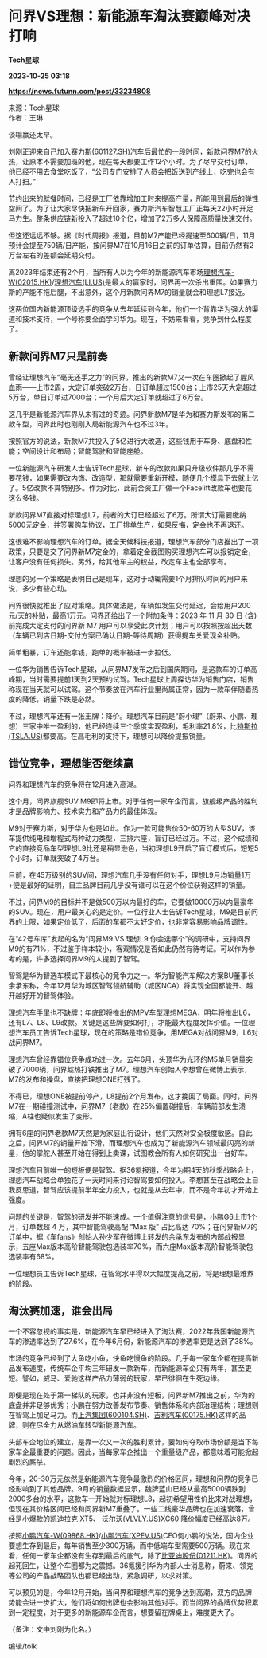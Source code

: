 # 问界VS理想：新能源车淘汰赛巅峰对决打响
**Tech星球**

**2023-10-25 03:18**

**https://news.futunn.com/post/33234808**

来源：Tech星球  
作者：王琳

谈输赢还太早。

刘刚正迎来自己加入[赛力斯(601127.SH)](https://www.futunn.com/quote/stock?m=sh&code=601127)汽车后最忙的一段时间，新款问界M7的火热，让原本不需要加班的他，现在每天都要工作12个小时。为了尽早交付订单，他已经不用去食堂吃饭了，“公司专门安排了人员会把饭送到产线上，吃完也会有人打扫。”

节约出来的就餐时间，已经是工厂依靠增加工时来提高产量，所能用到最后的弹性空间了。为了让大家尽快把新车开回家，赛力斯汽车智慧工厂正每天22小时开足马力生。整条供应链新投入了超过10个亿，增加了2万多人保障高质量快速交付。

但这还远远不够。据《时代周报》报道，目前M7产能已经提速至600辆/日，11月预计会提至750辆/日产能，按问界M7在10月16日之前的订单估算，目前仍然有2万台左右的差额会延期交付。

离2023年结束还有2个月，当所有人以为今年的新能源汽车市场[理想汽车-W(02015.HK)](https://www.futunn.com/quote/stock?m=hk&code=02015)/[理想汽车(LI.US)](https://www.futunn.com/quote/stock?m=us&code=LI)是最大的赢家时，问界再一次杀出重围。如果赛力斯的产能不拖后腿，不出意外，这个月新款问界M7的销量就会和理想L7接近。

这两位国内新能源顶级选手的竞争从去年延续到今年，他们一个背靠华为强大的渠道和技术支持，一个号称要全面学习华为。现在，不妨来看看，竞争到什么程度了。

新款问界M7只是前奏
----------

曾经让理想汽车“毫无还手之力”的问界，推出的新款M7又一次在车圈掀起了腥风血雨——上市2周，大定订单突破2万台，日订单超过1500台；上市25天大定超过5万台，单日订单过7000台；一个月后大定订单就超过了6万台。

这几乎是新能源汽车界从未有过的奇迹。问界新款M7是华为和赛力斯发布的第二款车型，问界此时也刚刚入局新能源汽车也不过3年。

按照官方的说法，新款M7共投入了5亿进行大改造，这些钱用于车身、底盘和性能；空间设计和布局；智能驾驶和智能座舱。

一位新能源汽车研发人士告诉Tech星球，新车的改款如果只升级软件那几乎不需要花钱，如果需要改内饰、改造型，那就需要重新开模，随便几个模具下去就上亿了。5亿改款不算特别多。作为对比，此前合资工厂做一个Facelift改款车也要花这么多钱。

新款问界M7直接对标理想L7，前者的大订已经超过了6万。所谓大订需要缴纳5000元定金，并签署购车协议，工厂排单生产，如果反悔，定金也不再退还。

这很难不影响理想汽车的订单。据全天候科技报道，理想汽车部分门店推出了一项政策，只要是交了问界新M7定金的，拿着定金截图购买理想汽车可以报销定金，让客户没有任何损失。另外，给其他车主的权益，改定车主也全部享有。

理想的另一个策略是表明自己是现车，这对于动辄需要1个月排队时间的用户来说，多少有些心动。

问界很快就推出了应对策略。具体做法是，车辆如发生交付延迟，会给用户200元/天的补贴，最高1万元。问界还给出了一个附加条件：2023 年 11 月 30 日 (含) 前完成大定支付的问界新 M7 用户可以享受此次计划；用户可以按照按超出天数 （车辆已到店日期-交付方案已确认日期-等待周期）获得提车关爱现金补贴。

简单粗暴，订车还能拿钱，跑单的概率被进一步拉低。

一位华为销售告诉Tech星球，从问界M7发布之后到国庆期间，是这款车的订单高峰期，当时需要提前1天到2天预约试驾。Tech星球上周探访华为销售门店，销售称现在当天就可以试驾。这个节奏放在汽车行业里尚属正常，因为一款车伴随着热度的降低，销量下跌是必然。

不过，理想汽车还有一张王牌：降价。理想汽车目前是“蔚小理”（蔚来、小鹏、理想）三家中唯一盈利的，他已经连续三个季度实现盈利，毛利率21.8%，比[特斯拉(TSLA.US)](https://www.futunn.com/quote/stock?m=us&code=TSLA)都要高。在高毛利的支持下，理想可以降价提振销量。

错位竞争，理想能否继续赢
------------

问界和理想汽车的竞争将在12月进入高潮。

这个月，问界旗舰SUV M9即将上市。对于任何一家车企而言，旗舰级产品的胜利才是品牌影响力、技术实力和产品力的最佳体现。

M9对于赛力斯，对于华为也是如此。作为一款可能售价50-60万的大型SUV，该车提供纯电和增程式两种动力类型，三排六座，盲订已经过万。不过，这个成绩和它的直接竞品车型理想L9比还是稍显逊色，当初理想L9开启了盲订模式后，短短5个小时，订单就突破了4万台。

目前，在45万级别的SUV间，理想汽车几乎没有任何对手，理想L9月均销量1万+便是最好的证明，自主品牌目前几乎没有谁可以在这个价位获得这样的销量。

不过，问界M9的目标并不是做500万以内最好的车，它要做10000万以内最豪华的SUV。现在，用户最关心的是定价。一位行业人士告诉Tech星球，M9是目前问界的上限，如果定价低了，后面的车都不太好定价，也非常容易影响品牌调性。

在“42号车库”发起的名为“问界M9 VS 理想L9 你会选哪个”的调研中，支持问界M9的有71%，不过鉴于样本较小，客观情况是否如此仍然有待考证。可以作为参考的是，许多选择问界M9的人提到了智驾。

智驾是华为智选车模式下最核心的竞争力之一。华为智能汽车解决方案BU董事长余承东称，今年12月华为城区智驾领航辅助（城区NCA）将实现全国都能开、越开越好开的智驾体验。

理想汽车手里也不缺牌：年底即将推出的MPV车型理想MEGA，明年将推出L6，还有L7、L8、L9改款。关键是这些牌要如何打，才能最大程度发挥价值。一位理想汽车员工告诉Tech星球，现在的策略是错位竞争，用MEGA对战问界M9，L6对战问界M7。

理想汽车曾经靠错位竞争成功过一次。去年6月，头顶华为光环的M5单月销量突破了7000辆，问界趁热打铁推出了M7。理想汽车创始人李想曾在微博上表示，M7的发布和操盘，直接把理想ONE打残了。

不得已，理想ONE被提前停产，L8提前2个月发布，这才挽回了局面。同时，问界M7在一期碰撞测试中，问界M7（老款）在25%偏置碰撞后，车辆前部发生溃缩，A柱也疑似发生了变形。

拥有6座的问界老款M7天然是为家庭出行设计，他们天然对安全极度敏感。自此之后，问界M7的销量开始下滑，而理想汽车也成为了新能源汽车领域最闪亮的新星，他的掌舵人甚至开始在得到上卖课，试图教会所有人如何研究出一台好车。

理想汽车目前唯一的短板便是智驾。据36氪报道，今年为期4天的秋季战略会上，理想汽车战略会单独花了一天时间来讨论智驾要如何投入。李想甚至在战略会上自我反思道，智驾应该提前半年全力投入，也就是从去年中，而不是今年初才开始上强度。

问题的关键是，智驾的研发并不能速成。一个值得注意的信号是，小鹏G6上市1个月，订单数超 4 万，其中智能驾驶高配 “Max 版” 占比高达 70%；在问界新M7的订单中，据《车fans》创始人孙少军在微博上转发的余承东发布的内部战报显示，五座Max版本高阶智能驾驶包选装率70%，而六座Max版本高阶智能驾驶包选装率有68%。

一位理想员工告诉Tech星球，在智驾水平得以大幅度提高之前，将是理想最难熬的阶段。

淘汰赛加速，谁会出局
----------

一个不容忽视的事实是，新能源汽车早已经进入了淘汰赛，2022年我国新能源汽车的渗透率达到了27.6%，在今年6月份，新能源汽车的渗透率更是达到了38%。

市场的竞争已经到了大鱼吃小鱼，快鱼吃慢鱼的阶段。几乎每一家车企都在提高新品发布速度，传统车企平均三年研发一款新车，而新能源车企只有两年，甚至更短。譬如，威马、爱驰这样产品力薄弱的玩家，早已徘徊在生死边缘。

即便是现在处于第一梯队的玩家，也并非没有短板，问界新M7推出之前，华为的底盘并非足够优秀；小鹏在努力改善发布节奏、销售体系和内部治理结构；理想则在智驾上加足马力。而[上汽集团(600104.SH)](https://www.futunn.com/quote/stock?m=sh&code=600104)、[吉利汽车(00175.HK)](https://www.futunn.com/quote/stock?m=hk&code=00175)这样的品牌，则在尽全力从燃油车转型新能源汽车。

头部车企地位的建立，是靠一次又一次的胜利累计，要如何夺取市场份额是当下每家车企最重要的问题。因此，当每家车企推出一个重量级产品，都意味着可能掀起剧烈的厮杀。

今年，20-30万元依然是新能源汽车竞争最激烈的价格区间，理想和问界的竞争已经影响到了其他品牌。9月的销量数据显示，魏牌蓝山已经从最高5000辆跌到2000多台的水平，这款车一开始就对标理想L8，起初希望用性价比来对战理想，但现在其价格区间已经和问界新M7重叠了。一些二线豪华品牌也在加速衰落，曾经是小爆款的凯迪拉克 XT5、 [沃尔沃(VLVLY.US)](https://www.futunn.com/quote/stock?m=us&code=VLVLY)XC60 降价幅度已经高达8万。

按照[小鹏汽车-W(09868.HK)](https://www.futunn.com/quote/stock?m=hk&code=09868)/[小鹏汽车(XPEV.US)](https://www.futunn.com/quote/stock?m=us&code=XPEV)CEO何小鹏的说法，国内企业要想生存到最后，每年销售至少300万辆，而中低端车型需要500万辆。现在来看，任何一家车企都没有生存到最后的底气，除了[比亚迪股份(01211.HK)](https://www.futunn.com/quote/stock?m=hk&code=01211)。问界的起死回生，让整个车圈都为之震撼。36氪援引华为内部人士消息称，蔚来、领克等公司的产品战略团队也都已经出动，紧急调研，以求对策。

可以预见的是，今年12月开始，当问界和理想汽车的竞争达到高潮，双方的品牌势能会进一步扩大，他们将如何出牌也会影响其他对手。而当问界的品牌优势积累到一定程度，对于更多的新能源车企而言，想要留在牌桌上，难度更大了。

（备注：文中刘刚为化名。）

编辑/tolk